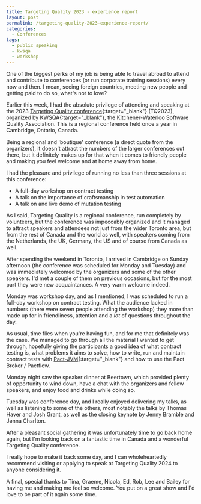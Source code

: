 ```yaml
---
title: Targeting Quality 2023 - experience report 
layout: post
permalink: /targeting-quality-2023-experience-report/
categories:
  - Conferences
tags:
  - public speaking
  - kwsqa
  - workshop
---
```

One of the biggest perks of my job is being able to travel abroad to attend and contribute to conferences (or run corporate training sessions) every now and then. I mean, seeing foreign countries, meeting new people and getting paid to do so, what's not to love?

Earlier this week, I had the absolute privilege of attending and speaking at the 2023 [Targeting Quality conference](https://targetingquality.ca){:target="_blank"} (TQ2023), organized by [KWSQA](https://kwsqa.org/){:target="_blank"}, the Kitchener-Waterloo Software Quality Association. This is a regional conference held once a year in Cambridge, Ontario, Canada.

Being a regional and 'boutique' conference (a direct quote from the organizers), it doesn't attract the numbers of the larger conferences out there, but it definitely makes up for that when it comes to friendly people and making you feel welcome and at home away from home.

I had the pleasure and privilege of running no less than three sessions at this conference:

* A full-day workshop on contract testing
* A talk on the importance of craftsmanship in test automation
* A talk on and live demo of mutation testing

As I said, Targeting Quality is a regional conference, run completely by volunteers, but the conference was impeccably organized and it managed to attract speakers and attendees not just from the wider Toronto area, but from the rest of Canada and the world as well, with speakers coming from the Netherlands, the UK, Germany, the US and of course from Canada as well.

After spending the weekend in Toronto, I arrived in Cambridge on Sunday afternoon (the conference was scheduled for Monday and Tuesday) and was immediately welcomed by the organizers and some of the other speakers. I'd met a couple of them on previous occasions, but for the most part they were new acquaintances. A very warm welcome indeed.

Monday was workshop day, and as I mentioned, I was scheduled to run a full-day workshop on contract testing. What the audience lacked in numbers (there were seven people attending the workshop) they more than made up for in friendliness, attention and a _lot_ of questions throughout the day.

As usual, time flies when you're having fun, and for me that definitely was the case. We managed to go through all the material I wanted to get through, hopefully giving the participants a good idea of what contract testing is, what problems it aims to solve, how to write, run and maintain contract tests with [Pact-JVM](https://docs.pact.io/implementation_guides/jvm){:target="_blank"} and how to use the Pact Broker / Pactflow.

Monday night saw the speaker dinner at Beertown, which provided plenty of opportunity to wind down, have a chat with the organizers and fellow speakers, and enjoy food and drinks while doing so.

Tuesday was conference day, and I really enjoyed delivering my talks, as well as listening to some of the others, most notably the talks by Thomas Haver and Josh Grant, as well as the closing keynote by Jenny Bramble and Jenna Charlton.

After a pleasant social gathering it was unfortunately time to go back home again, but I'm looking back on a fantastic time in Canada and a wonderful Targeting Quality conference.

I really hope to make it back some day, and I can wholeheartedly recommend visiting or applying to speak at Targeting Quality 2024 to anyone considering it.

A final, special thanks to Tina, Graeme, Nicola, Ed, Rob, Lee and Bailey for having me and making me feel so welcome. You put on a great show and I'd love to be part of it again some time. 